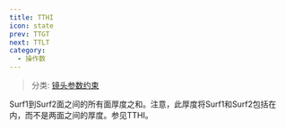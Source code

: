 ```yaml
---
title: TTHI
icon: state
prev: TTGT
next: TTLT
category:
  - 操作数
---
```


> 分类: [镜头参数约束](/hb/operands/130/871/  "Zemax 操作数 镜头参数约束")

Surf1到Surf2面之间的所有面厚度之和。注意，此厚度将Surf1和Surf2包括在内，而不是两面之间的厚度。参见TTHI。